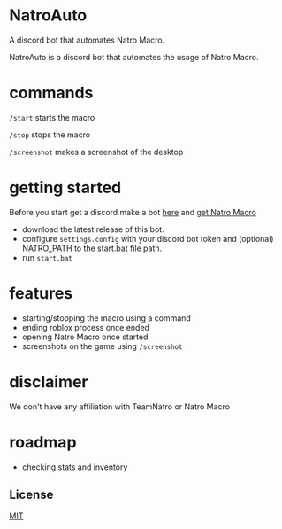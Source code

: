
# NatroAuto

A discord bot that automates Natro Macro.

NatroAuto is a discord bot that automates the usage of Natro Macro.

# commands

``/start`` starts the macro

``/stop`` stops the macro

``/screenshot`` makes a screenshot of the desktop

# getting started
Before you start get a discord make a bot [here](https://discord.com/developers/applications) and [get Natro Macro](https://github.com/NatroTeam/NatroMacro)

- download the latest release of this bot.
- configure ``settings.config`` with your discord bot token and (optional) NATRO_PATH to the start.bat file path.
- run ``start.bat``

# features

- starting/stopping the macro using a command
-  ending roblox process once ended
- opening Natro Macro once started
- screenshots on the game using ``/screenshot``

# disclaimer

We don't have any affiliation with TeamNatro or Natro Macro

# roadmap
- checking stats and inventory





## License

[MIT](https://choosealicense.com/licenses/mit/)

